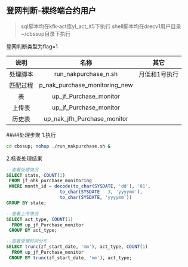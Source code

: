 ## 登网判断-裸终端合约用户

> sql脚本均在kfk-act库yl_act_it5下执行
> shell脚本均在drecv1用户目录~/cbssup目录下执行

登网判断类型为flag=1

|说明|名称|其它|
|:---------:|:---------------------------------:|:-----------:|
|处理脚本 |run_nakpurchase_n.sh|月低和1号执行|
|匹配过程 |p_nak_purchase_monitoring_new||
|表       |up_jf_Purchase_monitor||
|上传表   |up_jf_Purchase_monitor||
|历史表   |up_nak_jfh_Purchase_monitor||

####处理步聚
1.执行
```sh
cd cbssup; nohup ./run_nakpurchase.sh &
```

2.核查处理结果
```sql
--查看处理情况
SELECT state, COUNT(1)
 FROM jf_nhk_purchase_monitoring
 WHERE month_id = decode(to_char(SYSDATE, 'dd'), '01', 
                    to_char(SYSDATE - 3, 'yyyymm'),
                    to_char(SYSDATE, 'yyyymm'))
GROUP BY state;

--查看上传情况
SELECT act_type, COUNT(1)
  FROM up_jf_Purchase_monitor
 GROUP BY act_type;

--查看受理时间分布
SELECT trunc(zf_start_date, 'mm'), act_type, COUNT(1)
  FROM up_jf_Purchase_monitor
 GROUP BY trunc(zf_start_date, 'mm'), act_type;

```
